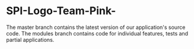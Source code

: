SPI-Logo-Team-Pink-
===================
The master branch contains the latest version of our application's source code. The modules branch contains code for individual features, tests and partial applications.
